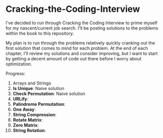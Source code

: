 # Cracking-the-Coding-Interview
I've decided to run through Cracking the Coding Interview to prime myself for my nascent/current job search. I'll be posting solutions to the problems within the book to this repository.

My plan is to run through the problems relatively quickly cranking out the first solution that comes to mind for each problem. At the end of each chapter, I'll review my solutions and consider improving, but I want to start by getting a decent amount of code out there before I worry about optimization.

Progress:

1. Arrays and Strings
  1. **Is Unique**:  Naive solution
  2. **Check Permutation**: Naive solution
  3. **URLify**:
  4. **Palindrome Permutation**:
  5. **One Away**:
  6. **String Compression**:
  7. **Rotate Matrix**:
  8. **Zero Matrix**:
  9. **String Rotation**:
